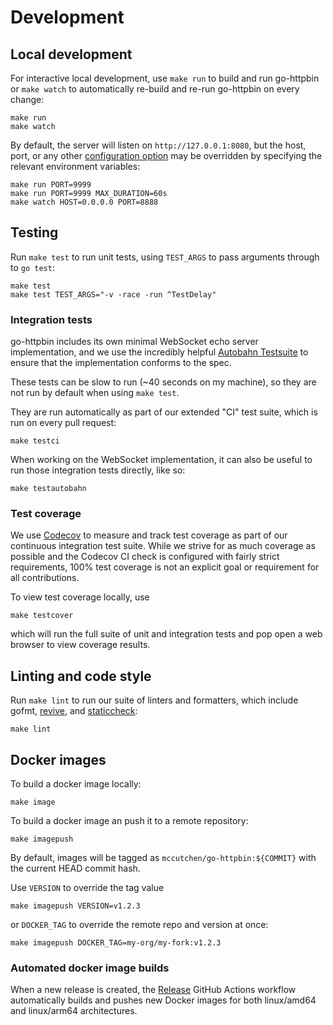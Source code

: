# Development

## Local development

For interactive local development, use `make run` to build and run go-httpbin
or `make watch` to automatically re-build and re-run go-httpbin on every
change:

    make run
    make watch

By default, the server will listen on `http://127.0.0.1:8080`, but the host,
port, or any other [configuration option][config] may be overridden by
specifying the relevant environment variables:

    make run PORT=9999
    make run PORT=9999 MAX_DURATION=60s
    make watch HOST=0.0.0.0 PORT=8888

## Testing

Run `make test` to run unit tests, using `TEST_ARGS` to pass arguments through
to `go test`:

    make test
    make test TEST_ARGS="-v -race -run ^TestDelay"

### Integration tests

go-httpbin includes its own minimal WebSocket echo server implementation, and
we use the incredibly helpful [Autobahn Testsuite][] to ensure that the
implementation conforms to the spec.

These tests can be slow to run (~40 seconds on my machine), so they are not run
by default when using `make test`.

They are run automatically as part of our extended "CI" test suite, which is
run on every pull request:

    make testci

When working on the WebSocket implementation, it can also be useful to run
those integration tests directly, like so:

    make testautobahn

### Test coverage

We use [Codecov][] to measure and track test coverage as part of our continuous
integration test suite. While we strive for as much coverage as possible and
the Codecov CI check is configured with fairly strict requirements, 100% test
coverage is not an explicit goal or requirement for all contributions.

To view test coverage locally, use

    make testcover

which will run the full suite of unit and integration tests and pop open a web
browser to view coverage results.


## Linting and code style

Run `make lint` to run our suite of linters and formatters, which include
gofmt, [revive][], and [staticcheck][]:

    make lint


## Docker images

To build a docker image locally:

    make image

To build a docker image an push it to a remote repository:

    make imagepush

By default, images will be tagged as `mccutchen/go-httpbin:${COMMIT}` with the
current HEAD commit hash.

Use `VERSION` to override the tag value

    make imagepush VERSION=v1.2.3

or `DOCKER_TAG` to override the remote repo and version at once:

    make imagepush DOCKER_TAG=my-org/my-fork:v1.2.3

### Automated docker image builds

When a new release is created, the [Release][] GitHub Actions workflow
automatically builds and pushes new Docker images for both linux/amd64 and
linux/arm64 architectures.


[config]: /README.md#configuration
[revive]: https://github.com/mgechev/revive
[staticcheck]: https://staticcheck.dev/
[Release]: /.github/workflows/release.yaml
[Codecov]: https://app.codecov.io/gh/mccutchen/go-httpbin
[Autobahn Testsuite]: https://github.com/crossbario/autobahn-testsuite
